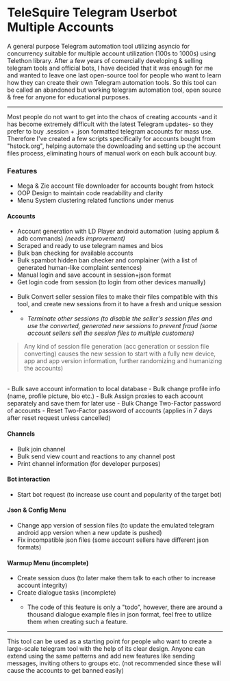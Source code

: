 
# TeleSquire Telegram Userbot Multiple Accounts

A general purpose Telegram automation tool utilizing asyncio for concurrency suitable for multiple account utilization (100s to 1000s) using Telethon library.
After a few years of comercially developing & selling telegram tools and official bots, I have decided that it was enough for me and wanted to leave one last open-source tool for people who want to learn how they can create their own Telegram automation tools. So this tool can be called an abandoned but working telegram automation tool, open source & free for anyone for educational purposes.

---
  Most people do not want to get into the chaos of creating accounts -and it has become extremely difficult with the latest Telegram updates- so they prefer to buy .session + .json formatted telegram accounts for mass use.
Therefore I've created a few scripts specifically for accounts bought from  "hstock.org", helping automate the downloading and setting up the account files process, eliminating hours of manual work on each bulk account buy.

### Features
- Mega & Zie account file downloader for accounts bought from hstock
- OOP Design to maintain code readability and clarity
- Menu System clustering related functions under menus

#### Accounts
- Account generation with LD Player android automation (using appium & adb commands) _(needs improvement)_
- Scraped and ready to use telegram names and bios
- Bulk ban checking for available accounts
- Bulk spambot hidden ban checker and complainer (with a list of generated human-like complaint sentences)
- Manual login and save account in session+json format
- Get login code from session (to login from other devices manually) <br><br>
- Bulk Convert seller session files to make their files compatible with this tool, and create new sessions from it to have a fresh and unique session
- - _Terminate other sessions (to disable the seller's session files and use the converted, generated new sessions to prevent fraud (some account sellers sell the session files to multiple customers)_
> Any kind of session file generation (acc generation or session file converting) causes the new session to start with a fully new device, app and app version information, further randomizing and humanizing the accounts)

<br>
- Bulk save account information to local database
- Bulk change profile info (name, profile picture, bio etc.)
- Bulk Assign proxies to each account separately and save them for later use
- Bulk Change Two-Factor password of accounts
- Reset Two-Factor password of accounts (applies in 7 days after reset request unless cancelled)

#### Channels
- Bulk join channel
- Bulk send view count and reactions to any channel post
- Print channel information (for developer purposes)

#### Bot interaction
- Start bot request (to increase use count and popularity of the target bot)

#### Json & Config Menu
- Change app version of session files (to update the emulated telegram android app version when a new update is pushed)
- Fix incompatible json files (some account sellers have different json formats)

#### Warmup Menu (incomplete)
- Create session duos (to later make them talk to each other to increase account integrity)
- Create dialogue tasks (incomplete)
- - The code of this feature is only a "todo", however, there are around a thousand dialogue example files in json format, feel free to utilize them when creating such a feature.


---

This tool can be used as a starting point for people who want to create a large-scale telegram tool with the help of its clear design. Anyone can extend using the same patterns and add new features like sending messages, inviting others to groups etc. (not recommended since these will cause the accounts to get banned easily)